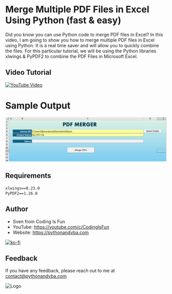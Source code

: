 # Merge Multiple PDF Files in Excel Using Python (fast & easy)

Did you know you can use Python code to merge PDF files in Excel? In this video, I am going to show you how to merge multiple PDF files in Excel using Python. It is a real time saver and will allow you to quickly combine the files. For this particular tutorial, we will be using the Python libraries xlwings & PyPDF2 to combine the PDF Files in Microsoft Excel.

## Video Tutorial
[![YouTube Video](https://img.youtube.com/vi/ZQeh7WVaFRQ/0.jpg)](https://youtu.be/ZQeh7WVaFRQ)

# Sample Output
![Demo](demo.jpg?raw=true "Demo")

## Requirements
```
xlwings==0.23.0
PyPDF2==1.26.0
```

## Author

- Sven from Coding Is Fun
- YouTube: https://youtube.com/c/CodingIsFun
- Website: https://pythonandvba.com

[![ko-fi](https://ko-fi.com/img/githubbutton_sm.svg)](https://ko-fi.com/X7X47Q0EG)

## Feedback

If you have any feedback, please reach out to me at contact@pythonandvba.com

![Logo](https://www.pythonandvba.com/banner-img)

